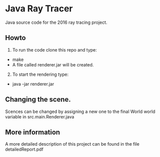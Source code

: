 # Java Ray Tracer
Java source code for the 2016 ray tracing project.

## Howto
1. To run the code clone this repo and type:
 - make
 - A file called renderer.jar will be created.
2. To start the rendering type:
 - java -jar renderer.jar

## Changing the scene.
Scences can be changed by assigning a new one to the 
final World world variable in src.main.Renderer.java

## More information
A more detailed description of this project can be
found in the file detailedReport.pdf
